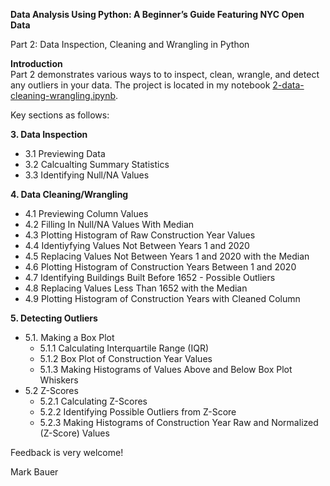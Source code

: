 **Data Analysis Using Python: A Beginner’s Guide Featuring NYC Open Data**

Part 2: Data Inspection, Cleaning and Wrangling in Python

**Introduction**  
Part 2 demonstrates various ways to to inspect, clean, wrangle, and detect any outliers in your data. The project is located in my notebook [2-data-cleaning-wrangling.ipynb](https://github.com/mebauer/data-analysis-using-python/blob/master/2-data-cleaning-wrangling/2-data-cleaning-wrangling.ipynb).

Key sections as follows:

**3. Data Inspection**
 - 3.1 Previewing Data
 - 3.2 Calcualting Summary Statistics
 - 3.3 Identifying Null/NA Values
 
**4. Data Cleaning/Wrangling** 
 - 4.1 Previewing Column Values
 - 4.2 Filling In Null/NA Values With Median
 - 4.3 Plotting Histogram of Raw Construction Year Values   
 - 4.4 Identiyfying Values Not Between Years 1 and 2020
 - 4.5 Replacing Values Not Between Years 1 and 2020 with the Median
 - 4.6 Plotting Histogram of Construction Years Between 1 and 2020
 - 4.7 Identifying Buildings Built Before 1652 - Possible Outliers
 - 4.8 Replacing Values Less Than 1652 with the Median
 - 4.9 Plotting Histogram of Construction Years with Cleaned Column

**5. Detecting Outliers**
 - 5.1. Making a Box Plot
    - 5.1.1 Calculating Interquartile Range (IQR)
    - 5.1.2 Box Plot of Construction Year Values
    - 5.1.3 Making Histograms of Values Above and Below Box Plot Whiskers
 - 5.2 Z-Scores
    - 5.2.1 Calculating Z-Scores
    - 5.2.2 Identifying Possible Outliers from Z-Score
    - 5.2.3 Making Histograms of Construction Year Raw and Normalized (Z-Score) Values

Feedback is very welcome!

Mark Bauer